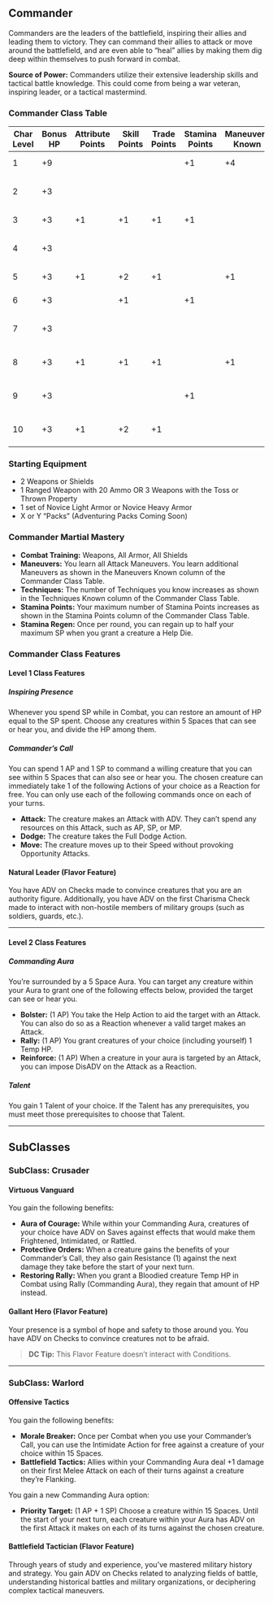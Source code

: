 
## Commander

Commanders are the leaders of the battlefield, inspiring
their allies and leading them to victory. They can command
their allies to attack or move around the battlefield, and are
even able to “heal” allies by making them dig deep within
themselves to push forward in combat.

**Source of Power:** Commanders utilize their extensive
leadership skills and tactical battle knowledge. This could
come from being a war veteran, inspiring leader, or a
tactical mastermind.

### Commander Class Table

| Char Level | Bonus HP | Attribute Points | Skill Points | Trade Points | Stamina Points | Maneuvers Known | Techniques Known | Features                  |
|------------|----------|------------------|--------------|--------------|----------------|-----------------|------------------|---------------------------| 
| 1          | +9       |                  |              |              | +1             | +4              |                  | Class Features            |
| 2          | +3       |                  |              |              |                |                 |                  | Class Feature, Talent     |
| 3          | +3       | +1               | +1           | +1           | +1             |                 | +1               | Subclass Feature          |
| 4          | +3       |                  |              |              |                |                 |                  | Talent, 2 Ancestry Points |
| 5          | +3       | +1               | +2           | +1           |                | +1              | +1               | Class Feature             |
| 6          | +3       |                  | +1           |              | +1             |                 |                  | Subclass Feature          |
| 7          | +3       |                  |              |              |                |                 |                  | Talent, 2 Ancestry Points |
| 8          | +3       | +1               | +1           | +1           |                | +1              | +1               | Class Capstone Feature    |
| 9          | +3       |                  |              |              | +1             |                 |                  | Subclass Capstone Feature |
| 10         | +3       | +1               | +2           | +1           |                |                 |                  | Epic Boon, Talent         |


### Starting Equipment

* 2 Weapons or Shields
* 1 Ranged Weapon with 20 Ammo OR 3 Weapons with
the Toss or Thrown Property
* 1 set of Novice Light Armor or Novice Heavy Armor
* X or Y “Packs” (Adventuring Packs Coming Soon)

### Commander Martial Mastery

* **Combat Training:** Weapons, All Armor, All Shields
* **Maneuvers:** You learn all Attack Maneuvers. You learn
additional Maneuvers as shown in the Maneuvers Known
column of the Commander Class Table.
* **Techniques:** The number of Techniques you know increases
as shown in the Techniques Known column of the
Commander Class Table.
* **Stamina Points:** Your maximum number of Stamina Points
increases as shown in the Stamina Points column of the
Commander Class Table.
* **Stamina Regen:** Once per round, you can regain up to half
your maximum SP when you grant a creature a Help Die.

### Commander Class Features

#### Level 1 Class Features

##### Inspiring Presence
Whenever you spend SP while in Combat, you can restore
an amount of HP equal to the SP spent. Choose any
creatures within 5 Spaces that can see or hear you, and
divide the HP among them.

##### Commander’s Call
You can spend 1 AP and 1 SP to command a willing
creature that you can see within 5 Spaces that can also see
or hear you. The chosen creature can immediately take 1 of
the following Actions of your choice as a Reaction for free.
You can only use each of the following commands once on
each of your turns.

* **Attack:** The creature makes an Attack with ADV. They
can’t spend any resources on this Attack, such as AP, SP,
or MP.
* **Dodge:** The creature takes the Full Dodge Action.
* **Move:** The creature moves up to their Speed without
provoking Opportunity Attacks.

#### Natural Leader (Flavor Feature)

You have ADV on Checks made to convince creatures that
you are an authority figure. Additionally, you have ADV on
the first Charisma Check made to interact with non-hostile
members of military groups (such as soldiers, guards, etc.).

---

#### Level 2 Class Features

##### Commanding Aura

You’re surrounded by a 5 Space Aura. You can target any
creature within your Aura to grant one of the following
effects below, provided the target can see or hear you.

* **Bolster:** (1 AP) You take the Help Action to aid the
target with an Attack. You can also do so as a Reaction
whenever a valid target makes an Attack.
* **Rally:** (1 AP) You grant creatures of your choice
(including yourself) 1 Temp HP.
* **Reinforce:** (1 AP) When a creature in your aura is
targeted by an Attack, you can impose DisADV on the
Attack as a Reaction.

##### Talent
You gain 1 Talent of your choice. If the Talent has any prerequisites, you must meet those prerequisites to choose that Talent. 

---

## SubClasses

### SubClass: Crusader

#### Virtuous Vanguard

You gain the following benefits:

* **Aura of Courage:** While within your Commanding Aura,
creatures of your choice have ADV on Saves against
effects that would make them Frightened, Intimidated, or
Rattled.
* **Protective Orders:** When a creature gains the benefits of
your Commander’s Call, they also gain Resistance (1)
against the next damage they take before the start of your
next turn.
* **Restoring Rally:** When you grant a Bloodied creature
Temp HP in Combat using Rally (Commanding Aura),
they regain that amount of HP instead.

#### Gallant Hero (Flavor Feature)

Your presence is a symbol of hope and safety to those around
you. You have ADV on Checks to convince creatures not
to be afraid.

> **DC Tip:** This Flavor Feature doesn’t interact with Conditions.

---

### SubClass: Warlord

#### Offensive Tactics

You gain the following benefits:

* **Morale Breaker:** Once per Combat when you use your
Commander’s Call, you can use the Intimidate Action
for free against a creature of your choice within 15 Spaces.
* **Battlefield Tactics:** Allies within your Commanding Aura
deal +1 damage on their first Melee Attack on each of
their turns against a creature they’re Flanking.

You gain a new Commanding Aura option:

* **Priority Target:** (1 AP + 1 SP) Choose a creature within
15 Spaces. Until the start of your next turn, each creature
within your Aura has ADV on the first Attack it makes on
each of its turns against the chosen creature.

#### Battlefield Tactician (Flavor Feature)

Through years of study and experience, you’ve mastered
military history and strategy. You gain ADV on Checks
related to analyzing fields of battle, understanding historical
battles and military organizations, or deciphering complex
tactical maneuvers.
